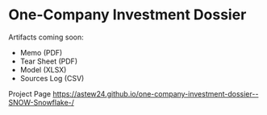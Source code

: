 # One-Company Investment Dossier

Artifacts coming soon:
- Memo (PDF)
- Tear Sheet (PDF)
- Model (XLSX)
- Sources Log (CSV)

Project Page 
https://astew24.github.io/one-company-investment-dossier--SNOW-Snowflake-/
